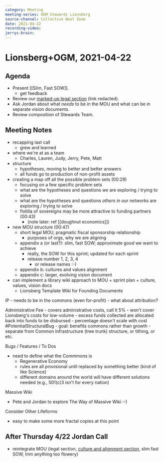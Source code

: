 ```yaml
---
category: Meeting
meeting-series: OGM Stewards Lionsberg
source-channel: Collective Next Zoom
date: 2021-04-22
recording-video: 
jerrys-brain: 
---
```

# Lionsberg+OGM, 2021-04-22

## Agenda

- Present [[Slim, Fast SOW]].
    - get feedback
- Review our [marked-up legal section]() (link redacted).
- Ask Jordan about what _needs_ to be in the MOU and what can be in separate vision documents.
- Review composition of Stewards Team.

## Meeting Notes

- recapping last call
    - grew and learned
- where we're at as a team
    - Charles, Lauren, Judy, Jerry, Pete, Matt
- structure
    - hypotheses, moving to better and better answers
    - all funds go to production of non-profit assets
- creating a map off all the possible problem sets (00:29)
    - focusing on a few specific problem sets
    - what are the hypotheses and questions _we_ are exploring / trying to solve
    - what are the hypotheses and questions _others in our networks_ are exploring / trying to solve
    - flotilla of sovereigns may be more attractive to funding partners (00:43)
		- (note later: ref [[doughnut economics]])
- new MOU structure (00:47)
    - short legal MOU, pragmatic fiscal sponsorship relationship
        - purposes of orgs, why we are aligning
    - appendix a (or last?): slim, fast SOW; approximate good we want to achieve
        - really, the SOW for this sprint; updated for each sprint
        - release number 1, 2, 3, 4
            - or release names :-)
    - appendix b: cultures and values alignment
    - appendix c: larger, evolving vision document
- can implement a library wiki approach to MOU + sprint plan + culture, values, vision docs
    - Lionsberg Template Wiki for Founding Documents

IP
    - needs to be in the commons (even for-profit)
    - what about attribution?

Administrative Fee
    - covers administrative costs, call it 5%
        - won't cover Lionsberg's costs for low-volume
        - excess funds collected are allocated back into funds to be disbursed
        - percentage doesn't scale with cost #PotentialStructuralBug
            - goal: benefits commons rather than growth
    - separate from Common Infrastructure (tree trunk) structure, or tithing, or etc.
    
Bugs / Features / To Dos
- need to define what the Commmons is
    - Regenerative Economy
    - rules are all provisional until replaced by something better (kind of like Science)
    - different domains around the world will have different solutions needed (e.g., 501\(c\)3 isn't for every nation)

Massive Wiki
- Pete and Jordan to explore The Way of Massive Wiki :-)

Consider Other Lifeforms
- easy to make some more fractal copies at this point

## After Thursday 4/22 Jordan Call

- reintegrate MOU (legal section, [culture and alignment section](https://docs.google.com/document/d/1HQ6XSRPMbFH0XV31YwKSfmfdB_XrobA4/edit), slim fast SOW, trim anything too flowery)


